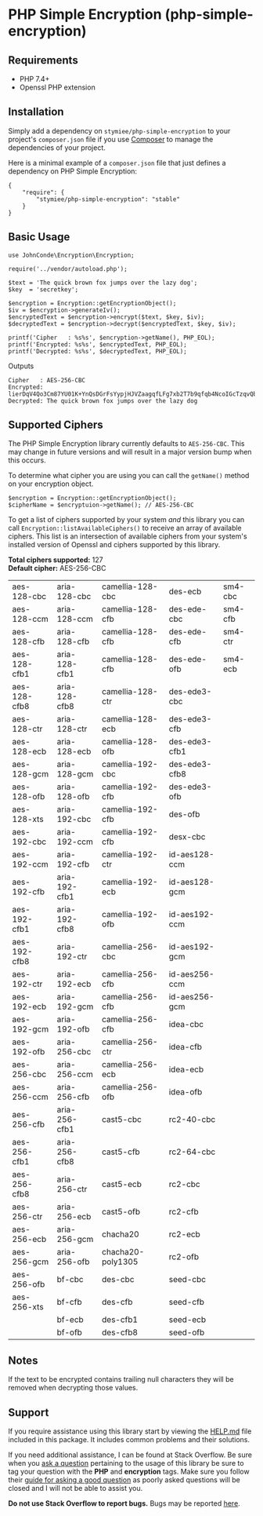 # PHP Simple Encryption (php-simple-encryption)

## Requirements

- PHP 7.4+
- Openssl PHP extension

## Installation

Simply add a dependency on `stymiee/php-simple-encryption` to your project's `composer.json` file if you 
use [Composer](http://getcomposer.org/) to manage the dependencies of your project.

Here is a minimal example of a `composer.json` file that just defines a dependency on PHP Simple Encryption:

    {
        "require": {
            "stymiee/php-simple-encryption": "stable"
        }
    }

## Basic Usage

    use JohnConde\Encryption\Encryption;
    
    require('../vendor/autoload.php');
    
    $text = 'The quick brown fox jumps over the lazy dog';
    $key  = 'secretkey';
    
    $encryption = Encryption::getEncryptionObject();
    $iv = $encryption->generateIv();
    $encryptedText = $encryption->encrypt($text, $key, $iv);
    $decryptedText = $encryption->decrypt($encryptedText, $key, $iv);
    
    printf('Cipher   : %s%s', $encryption->getName(), PHP_EOL);
    printf('Encrypted: %s%s', $encryptedText, PHP_EOL);
    printf('Decrypted: %s%s', $decryptedText, PHP_EOL);
    
Outputs

    Cipher   : AES-256-CBC
    Encrypted: lierDqV4Qo3Cm87YU01K+YnQsDGrFsYypjHJVZaagqfLFg7xb2T7b9qfqb4NcoIGcTzqvQbOx72AVgbuRFxqgg==
    Decrypted: The quick brown fox jumps over the lazy dog

## Supported Ciphers

The PHP Simple Encryption library currently defaults to `AES-256-CBC`. This may change in future versions and will 
result in a major version bump when this occurs.
 
To determine what cipher you are using you can call the `getName()` method on your encryption object.

    $encryption = Encryption::getEncryptionObject();
    $cipherName = $encryptuion->getName(); // AES-256-CBC
    
To get a list of ciphers supported by your system *and* this library you can call `Encryption::listAvailableCiphers()`
to receive an array of available ciphers. This list is an intersection of available ciphers from your system's
installed version of Openssl and ciphers supported by this library.    

**Total ciphers supported:** 127    
**Default cipher:** AES-256-CBC

|              |               |                   |               |               |
|--------------|---------------|-------------------|---------------|---------------|
| aes-128-cbc  | aria-128-cbc  | camellia-128-cbc  | des-ecb       | sm4-cbc       |
| aes-128-ccm  | aria-128-ccm  | camellia-128-cfb  | des-ede-cbc   | sm4-cfb       |
| aes-128-cfb  | aria-128-cfb  | camellia-128-cfb  | des-ede-cfb   | sm4-ctr       |
| aes-128-cfb1 | aria-128-cfb1 | camellia-128-cfb  | des-ede-ofb   | sm4-ecb       |
| aes-128-cfb8 | aria-128-cfb8 | camellia-128-ctr  | des-ede3-cbc  |               |
| aes-128-ctr  | aria-128-ctr  | camellia-128-ecb  | des-ede3-cfb  |               |
| aes-128-ecb  | aria-128-ecb  | camellia-128-ofb  | des-ede3-cfb1 |               |
| aes-128-gcm  | aria-128-gcm  | camellia-192-cbc  | des-ede3-cfb8 |               |
| aes-128-ofb  | aria-128-ofb  | camellia-192-cfb  | des-ede3-ofb  |               |
| aes-128-xts  | aria-192-cbc  | camellia-192-cfb  | des-ofb       |               |
| aes-192-cbc  | aria-192-ccm  | camellia-192-cfb  | desx-cbc      |               |
| aes-192-ccm  | aria-192-cfb  | camellia-192-ctr  | id-aes128-ccm |               |
| aes-192-cfb  | aria-192-cfb1 | camellia-192-ecb  | id-aes128-gcm |               |
| aes-192-cfb1 | aria-192-cfb8 | camellia-192-ofb  | id-aes192-ccm |               |
| aes-192-cfb8 | aria-192-ctr  | camellia-256-cbc  | id-aes192-gcm |               |
| aes-192-ctr  | aria-192-ecb  | camellia-256-cfb  | id-aes256-ccm |               |
| aes-192-ecb  | aria-192-gcm  | camellia-256-cfb  | id-aes256-gcm |               |
| aes-192-gcm  | aria-192-ofb  | camellia-256-cfb  | idea-cbc      |               |
| aes-192-ofb  | aria-256-cbc  | camellia-256-ctr  | idea-cfb      |               |
| aes-256-cbc  | aria-256-ccm  | camellia-256-ecb  | idea-ecb      |               |
| aes-256-ccm  | aria-256-cfb  | camellia-256-ofb  | idea-ofb      |               |
| aes-256-cfb  | aria-256-cfb1 | cast5-cbc         | rc2-40-cbc    |               |
| aes-256-cfb1 | aria-256-cfb8 | cast5-cfb         | rc2-64-cbc    |               |
| aes-256-cfb8 | aria-256-ctr  | cast5-ecb         | rc2-cbc       |               |
| aes-256-ctr  | aria-256-ecb  | cast5-ofb         | rc2-cfb       |               |
| aes-256-ecb  | aria-256-gcm  | chacha20          | rc2-ecb       |               |
| aes-256-gcm  | aria-256-ofb  | chacha20-poly1305 | rc2-ofb       |               |
| aes-256-ofb  | bf-cbc        | des-cbc           | seed-cbc      |               |
| aes-256-xts  | bf-cfb        | des-cfb           | seed-cfb      |               |
|              | bf-ecb        | des-cfb1          | seed-ecb      |               |
|              | bf-ofb        | des-cfb8          | seed-ofb      |               |


## Notes

If the text to be encrypted contains trailing null characters they will be removed when decrypting those values.

## Support

If you require assistance using this library start by viewing the [HELP.md](HELP.md) file included in this package. It 
includes common problems and their solutions.

If you need additional assistance, I can be found at Stack Overflow. Be sure when you
[ask a question](http://stackoverflow.com/questions/ask?tags=php,encryption,openssl) pertaining to the usage of
this library be sure to tag your question with the **PHP** and **encryption** tags. Make sure you follow their
[guide for asking a good question](http://stackoverflow.com/help/how-to-ask) as poorly asked questions will be closed
and I will not be able to assist you.

**Do not use Stack Overflow to report bugs.** Bugs may be reported [here](https://github.com/stymiee/php-simple-encryption/issues/new).
